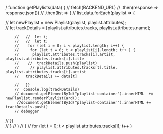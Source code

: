 / function getPlaylists(data) {
//   fetch(BACKEND_URL)
//       .then(response => response.json())
//       .then(list  => {
//         list.data.forEach(playlist =>  {      

//            let newPlaylist = new Playlist(playlist, playlist.attributes);  
        //    let trackDetails = [playlist.attributes.tracks,  playlist.attributes.name];
   
        //   //  let i;
        //   //  let t;
        //    for (let i = 0; i < playlist.length; i++) {
        //     for (let t = 0; t < playlist[i].length; t++ ) {
        //      playlist.attributes.tracks[i].artist, playlist.attributes.tracks[i].title
        //    //  trackDetails.push(playlist)
        //     // playlist.attributes.tracks[t].title, playlist.attributes.tracks[t].artist
        //   trackDetails += data[t]
             
        //   }}   
        //  console.log(trackDetails)
        // document.getElementById("playlist-container").innerHTML  += newPlaylist.renderPlaylistCard();   
         //document.getElementById("playlist-container").innerHTML += trackDetails.push()  
        // debugger
           
//         })       
//         }
//   )
// }
// for (let t = 0; t < playlist.attributes.tracks[i]; t++ ) 
 